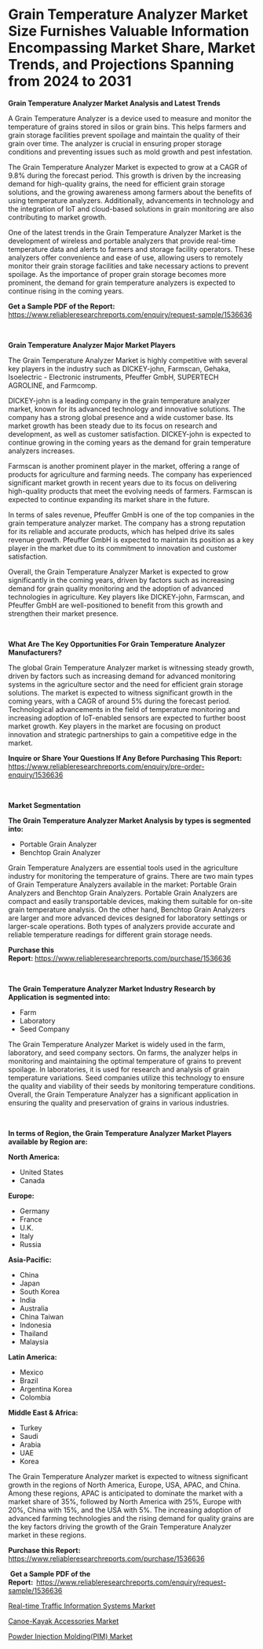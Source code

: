 <p><h1>Grain Temperature Analyzer Market Size Furnishes Valuable Information Encompassing Market Share, Market Trends, and Projections Spanning from 2024 to 2031</h1></p><p><strong>Grain Temperature Analyzer Market Analysis and Latest Trends</strong></p>
<p><p>A Grain Temperature Analyzer is a device used to measure and monitor the temperature of grains stored in silos or grain bins. This helps farmers and grain storage facilities prevent spoilage and maintain the quality of their grain over time. The analyzer is crucial in ensuring proper storage conditions and preventing issues such as mold growth and pest infestation.</p><p>The Grain Temperature Analyzer Market is expected to grow at a CAGR of 9.8% during the forecast period. This growth is driven by the increasing demand for high-quality grains, the need for efficient grain storage solutions, and the growing awareness among farmers about the benefits of using temperature analyzers. Additionally, advancements in technology and the integration of IoT and cloud-based solutions in grain monitoring are also contributing to market growth.</p><p>One of the latest trends in the Grain Temperature Analyzer Market is the development of wireless and portable analyzers that provide real-time temperature data and alerts to farmers and storage facility operators. These analyzers offer convenience and ease of use, allowing users to remotely monitor their grain storage facilities and take necessary actions to prevent spoilage. As the importance of proper grain storage becomes more prominent, the demand for grain temperature analyzers is expected to continue rising in the coming years.</p></p>
<p><strong>Get a Sample PDF of the Report:&nbsp;</strong> <a href="https://www.reliableresearchreports.com/enquiry/request-sample/1536636">https://www.reliableresearchreports.com/enquiry/request-sample/1536636</a></p>
<p>&nbsp;</p>
<p><strong>Grain Temperature Analyzer Major Market Players</strong></p>
<p><p>The Grain Temperature Analyzer Market is highly competitive with several key players in the industry such as DICKEY-john, Farmscan, Gehaka, Isoelectric - Electronic instruments, Pfeuffer GmbH, SUPERTECH AGROLINE, and Farmcomp. </p><p>DICKEY-john is a leading company in the grain temperature analyzer market, known for its advanced technology and innovative solutions. The company has a strong global presence and a wide customer base. Its market growth has been steady due to its focus on research and development, as well as customer satisfaction. DICKEY-john is expected to continue growing in the coming years as the demand for grain temperature analyzers increases.</p><p>Farmscan is another prominent player in the market, offering a range of products for agriculture and farming needs. The company has experienced significant market growth in recent years due to its focus on delivering high-quality products that meet the evolving needs of farmers. Farmscan is expected to continue expanding its market share in the future.</p><p>In terms of sales revenue, Pfeuffer GmbH is one of the top companies in the grain temperature analyzer market. The company has a strong reputation for its reliable and accurate products, which has helped drive its sales revenue growth. Pfeuffer GmbH is expected to maintain its position as a key player in the market due to its commitment to innovation and customer satisfaction.</p><p>Overall, the Grain Temperature Analyzer Market is expected to grow significantly in the coming years, driven by factors such as increasing demand for grain quality monitoring and the adoption of advanced technologies in agriculture. Key players like DICKEY-john, Farmscan, and Pfeuffer GmbH are well-positioned to benefit from this growth and strengthen their market presence.</p></p>
<p>&nbsp;</p>
<p><strong>What Are The Key Opportunities For Grain Temperature Analyzer Manufacturers?</strong></p>
<p><p>The global Grain Temperature Analyzer market is witnessing steady growth, driven by factors such as increasing demand for advanced monitoring systems in the agriculture sector and the need for efficient grain storage solutions. The market is expected to witness significant growth in the coming years, with a CAGR of around 5% during the forecast period. Technological advancements in the field of temperature monitoring and increasing adoption of IoT-enabled sensors are expected to further boost market growth. Key players in the market are focusing on product innovation and strategic partnerships to gain a competitive edge in the market.</p></p>
<p><strong>Inquire or Share Your Questions If Any Before Purchasing This Report:</strong> <a href="https://www.reliableresearchreports.com/enquiry/pre-order-enquiry/1536636">https://www.reliableresearchreports.com/enquiry/pre-order-enquiry/1536636</a></p>
<p>&nbsp;</p>
<p><strong>Market Segmentation</strong></p>
<p><strong>The Grain Temperature Analyzer Market Analysis by types is segmented into:</strong></p>
<p><ul><li>Portable Grain Analyzer</li><li>Benchtop Grain Analyzer</li></ul></p>
<p><p>Grain Temperature Analyzers are essential tools used in the agriculture industry for monitoring the temperature of grains. There are two main types of Grain Temperature Analyzers available in the market: Portable Grain Analyzers and Benchtop Grain Analyzers. Portable Grain Analyzers are compact and easily transportable devices, making them suitable for on-site grain temperature analysis. On the other hand, Benchtop Grain Analyzers are larger and more advanced devices designed for laboratory settings or larger-scale operations. Both types of analyzers provide accurate and reliable temperature readings for different grain storage needs.</p></p>
<p><strong>Purchase this Report:&nbsp;</strong><a href="https://www.reliableresearchreports.com/purchase/1536636">https://www.reliableresearchreports.com/purchase/1536636</a></p>
<p>&nbsp;</p>
<p><strong>The Grain Temperature Analyzer Market Industry Research by Application is segmented into:</strong></p>
<p><ul><li>Farm</li><li>Laboratory</li><li>Seed Company</li></ul></p>
<p><p>The Grain Temperature Analyzer Market is widely used in the farm, laboratory, and seed company sectors. On farms, the analyzer helps in monitoring and maintaining the optimal temperature of grains to prevent spoilage. In laboratories, it is used for research and analysis of grain temperature variations. Seed companies utilize this technology to ensure the quality and viability of their seeds by monitoring temperature conditions. Overall, the Grain Temperature Analyzer has a significant application in ensuring the quality and preservation of grains in various industries.</p></p>
<p>&nbsp;</p>
<p><strong>In terms of Region, the Grain Temperature Analyzer Market Players available by Region are:</strong></p>
<p>
    <p> <strong> North America: </strong>
        <ul>
            <li>United States</li>
            <li>Canada</li>
        </ul>
        </p> 
    <p> <strong> Europe: </strong>
        <ul>
            <li>Germany</li>
            <li>France</li>
            <li>U.K.</li>
            <li>Italy</li>
            <li>Russia</li>
        </ul>
        </p> 
    <p> <strong> Asia-Pacific: </strong>
        <ul>
            <li>China</li>
            <li>Japan</li>
            <li>South Korea</li>
            <li>India</li>
            <li>Australia</li>
            <li>China Taiwan</li>
            <li>Indonesia</li>
            <li>Thailand</li>
            <li>Malaysia</li>
        </ul>
        </p> 
    <p> <strong> Latin America: </strong>
        <ul>
            <li>Mexico</li>
            <li>Brazil</li>
            <li>Argentina Korea</li>
            <li>Colombia</li>
        </ul>
        </p> 
    <p> <strong> Middle East & Africa: </strong>
        <ul>
            <li>Turkey</li>
            <li>Saudi</li>
            <li>Arabia</li>
            <li>UAE</li>
            <li>Korea</li>
        </ul>
    </p>
    </p>
<p><p>The Grain Temperature Analyzer market is expected to witness significant growth in the regions of North America, Europe, USA, APAC, and China. Among these regions, APAC is anticipated to dominate the market with a market share of 35%, followed by North America with 25%, Europe with 20%, China with 15%, and the USA with 5%. The increasing adoption of advanced farming technologies and the rising demand for quality grains are the key factors driving the growth of the Grain Temperature Analyzer market in these regions.</p></p>
<p><strong>Purchase this Report: </strong><a href="https://www.reliableresearchreports.com/purchase/1536636">https://www.reliableresearchreports.com/purchase/1536636</a></p>
<p>&nbsp;<strong>Get a Sample PDF of the Report:&nbsp;&nbsp;</strong><a href="https://www.reliableresearchreports.com/enquiry/request-sample/1536636">https://www.reliableresearchreports.com/enquiry/request-sample/1536636</a></p>
<p><strong></strong></p>
<p><p><a href="https://view.publitas.com/reportprime-1/global-real-time-traffic-information-systems-market-size-and-market-trends-insights-and-projections-from-2024-to-2031/">Real-time Traffic Information Systems Market</a></p><p><a href="https://view.publitas.com/reportprime-1/canoe-kayak-accessories-market-size-reflecting-a-forecast-till-2031-market-by-type-by-application-and-by-geography/">Canoe-Kayak Accessories Market</a></p><p><a href="https://view.publitas.com/reportprime-1/powder-injection-molding-pim-market-size-reflecting-a-forecast-till-2031-market-by-type-by-application-and-by-geography/">Powder Injection Molding(PIM) Market</a></p></p>